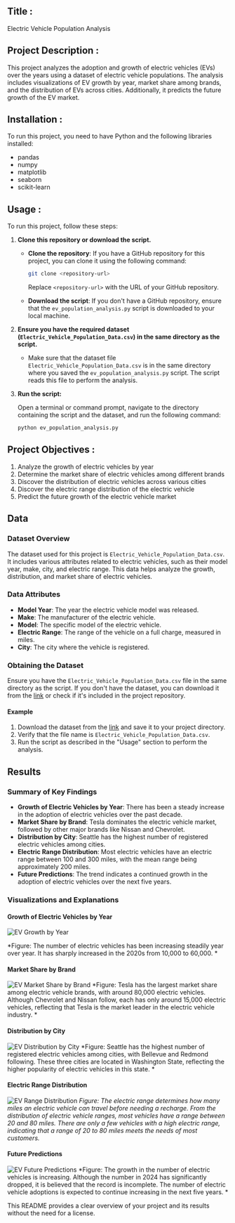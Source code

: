 ## Title : 
Electric Vehicle Population Analysis

## Project Description : 
This project analyzes the adoption and growth of electric vehicles (EVs) over the years using a dataset of electric vehicle populations. The analysis includes visualizations of EV growth by year, market share among brands, and the distribution of EVs across cities. Additionally, it predicts the future growth of the EV market.

## Installation : 
To run this project, you need to have Python and the following libraries installed:

- pandas
- numpy
- matplotlib
- seaborn
- scikit-learn


## Usage : 
To run this project, follow these steps:

1. **Clone this repository or download the script.**

   - **Clone the repository**: If you have a GitHub repository for this project, you can clone it using the following command:
     ```bash
     git clone <repository-url>
     ```
     Replace `<repository-url>` with the URL of your GitHub repository.

   - **Download the script**: If you don't have a GitHub repository, ensure that the `ev_population_analysis.py` script is downloaded to your local machine.

2. **Ensure you have the required dataset (`Electric_Vehicle_Population_Data.csv`) in the same directory as the script.**

   - Make sure that the dataset file `Electric_Vehicle_Population_Data.csv` is in the same directory where you saved the `ev_population_analysis.py` script. The script reads this file to perform the analysis.

3. **Run the script:**

   Open a terminal or command prompt, navigate to the directory containing the script and the dataset, and run the following command:
   ```bash
   python ev_population_analysis.py

## Project Objectives :
1. Analyze the growth of electric vehicles by year
2. Determine the market share of electric vehicles among different brands
3. Discover the distribution of electric vehicles across various cities
4. Discover the electric range distribution of the electric vehicle
5. Predict the future growth of the electric vehicle market

## Data

### Dataset Overview

The dataset used for this project is `Electric_Vehicle_Population_Data.csv`. It includes various attributes related to electric vehicles, such as their model year, make, city, and electric range. This data helps analyze the growth, distribution, and market share of electric vehicles.

### Data Attributes

- **Model Year**: The year the electric vehicle model was released.
- **Make**: The manufacturer of the electric vehicle.
- **Model**: The specific model of the electric vehicle.
- **Electric Range**: The range of the vehicle on a full charge, measured in miles.
- **City**: The city where the vehicle is registered.

### Obtaining the Dataset

Ensure you have the `Electric_Vehicle_Population_Data.csv` file in the same directory as the script. If you don't have the dataset, you can download it from the [link](https://github.com/ngating/electric_vehicle_data_analysis/blob/5dee4b51b4bb790a4f146259e5f8e8f59bc5822a/dataset/Electric_Vehicle_Population_Data.csv) or check if it's included in the project repository.

#### Example
1. Download the dataset from the [link](https://github.com/ngating/electric_vehicle_data_analysis/blob/5dee4b51b4bb790a4f146259e5f8e8f59bc5822a/dataset/Electric_Vehicle_Population_Data.csv) and save it to your project directory.
2. Verify that the file name is `Electric_Vehicle_Population_Data.csv`.
3. Run the script as described in the "Usage" section to perform the analysis.

## Results

### Summary of Key Findings

- **Growth of Electric Vehicles by Year**: There has been a steady increase in the adoption of electric vehicles over the past decade.
- **Market Share by Brand**: Tesla dominates the electric vehicle market, followed by other major brands like Nissan and Chevrolet.
- **Distribution by City**: Seattle has the highest number of registered electric vehicles among cities.
- **Electric Range Distribution**: Most electric vehicles have an electric range between 100 and 300 miles, with the mean range being approximately 200 miles.
- **Future Predictions**: The trend indicates a continued growth in the adoption of electric vehicles over the next five years.

### Visualizations and Explanations

#### Growth of Electric Vehicles by Year

![EV Growth by Year](ev_data_analysis/images/ev_growth_by_year.png)

*Figure: The number of electric vehicles has been increasing steadily year over year. It has sharply increased in the 2020s from 10,000 to 60,000. *

#### Market Share by Brand

![EV Market Share by Brand](ev_data_analysis/images/ev_market_share_by_brand.png)
*Figure: Tesla has the largest market share among electric vehicle brands, with around 80,000 electric vehicles. Although Chevrolet and Nissan follow, each has only around 15,000 electric vehicles, reflecting that Tesla is the market leader in the electric vehicle industry. *

#### Distribution by City

![EV Distribution by City](ev_data_analysis/images/ev_growth_by_city.png)
*Figure: Seattle has the highest number of registered electric vehicles among cities, with Bellevue and Redmond following. These three cities are located in Washington State, reflecting the higher popularity of electric vehicles in this state. *

#### Electric Range Distribution

![EV Range Distribution](ev_data_analysis/images/ev_electric_range_distribution.png)
*Figure: The electric range determines how many miles an electric vehicle can travel before needing a recharge. From the distribution of electric vehicle ranges, most vehicles have a range between 20 and 80 miles. There are only a few vehicles with a high electric range, indicating that a range of 20 to 80 miles meets the needs of most customers.*

#### Future Predictions

![EV Future Predictions](ev_data_analysis/images/ev_growth_prediction.png)
*Figure: The growth in the number of electric vehicles is increasing. Although the number in 2024 has significantly dropped, it is believed that the record is incomplete. The number of electric vehicle adoptions is expected to continue increasing in the next five years. *


This README provides a clear overview of your project and its results without the need for a license.

